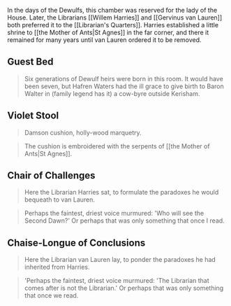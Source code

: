 In the days of the Dewulfs, this chamber was reserved for the lady of the House. Later, the Librarians [[Willem Harries]] and [[Gervinus van Lauren]] both preferred it to the [[Librarian's Quarters]]. Harries established a little shrine to [[the Mother of Ants|St Agnes]] in the far corner, and there it remained for many years until van Lauren ordered it to be removed.

## Guest Bed
> Six generations of Dewulf heirs were born in this room. It would have been seven, but Hafren Waters had the ill grace to give birth to Baron Walter in (family legend has it) a cow-byre outside Kerisham. 
## Violet Stool
> Damson cushion, holly-wood marquetry.

> The cushion is embroidered with the serpents of [[the Mother of Ants|St Agnes]].
## Chair of Challenges
> Here the Librarian Harries sat, to formulate the paradoxes he would bequeath to van Lauren.

>Perhaps the faintest, driest voice murmured: 'Who will see the Second Dawn?' Or perhaps that was only something that once I read.
## Chaise-Longue of Conclusions
> Here the Librarian van Lauren lay, to ponder the paradoxes he had inherited from Harries.

> 'Perhaps the faintest, driest voice murmured: 'The Librarian that comes after is not the Librarian.' Or perhaps that was only something that once we read.